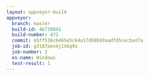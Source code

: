 ```yaml
---
layout: appveyor-build
appveyor:
  branch: master
  build-id: 46730041
  build-number: 472
  commit: b5ff516c6465e5c64a17db9b93aadfd5cecbad7a
  job-id: g3187pev4j1n6q9a
  job-number: 2
  os-name: Windows
  test-result: 1
---
```

